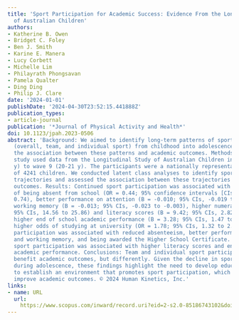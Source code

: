 ```yaml
---
title: 'Sport Participation for Academic Success: Evidence From the Longitudinal Study
  of Australian Children'
authors:
- Katherine B. Owen
- Bridget C. Foley
- Ben J. Smith
- Karine E. Manera
- Lucy Corbett
- Michelle Lim
- Philayrath Phongsavan
- Pamela Qualter
- Ding Ding
- Philip J. Clare
date: '2024-01-01'
publishDate: '2024-04-30T23:52:15.441888Z'
publication_types:
- article-journal
publication: '*Journal of Physical Activity and Health*'
doi: 10.1123/jpah.2023-0506
abstract: 'Background: We aimed to identify long-term patterns of sport participation
  (overall, team, and individual sport) from childhood into adolescence, and to examine
  the association between these patterns and academic outcomes. Methods: This cohort
  study used data from the Longitudinal Study of Australian Children in wave 3 (4-5
  y) to wave 9 (20-21 y). The participants were a nationally representative sample
  of 4241 children. We conducted latent class analyses to identify sport participation
  trajectories and assessed the association between these trajectories and academic
  outcomes. Results: Continued sport participation was associated with lower odds
  of being absent from school (OR = 0.44; 95% confidence intervals [CIs], 0.26 to
  0.74), better performance on attention (B = -0.010; 95% CIs, -0.019 to -0.002) and
  working memory (B = -0.013; 95% CIs, -0.023 to -0.003), higher numeracy (B = 20.21;
  95% CIs, 14.56 to 25.86) and literacy scores (B = 9.42; 95% CIs, 2.82 to 16.02),
  higher end of school academic performance (B = 3.28; 95% CIs, 1.47 to 5.09), and
  higher odds of studying at university (OR = 1.78; 95% CIs, 1.32 to 2.40). Team sport
  participation was associated with reduced absenteeism, better performance on attention
  and working memory, and being awarded the Higher School Certificate. Whereas individual
  sport participation was associated with higher literacy scores and end of school
  academic performance. Conclusions: Team and individual sport participation both
  benefit academic outcomes, but differently. Given the decline in sport participation
  during adolescence, these findings highlight the need to develop educational policies
  to establish an environment that promotes sport participation, which in turn could
  improve academic outcomes. © 2024 Human Kinetics, Inc.'
links:
- name: URL
  url: 
    https://www.scopus.com/inward/record.uri?eid=2-s2.0-85186743102&doi=10.1123%2fjpah.2023-0506&partnerID=40&md5=e5cd5dad7cbb2f7915ec75c0bca14e9b
---
```

